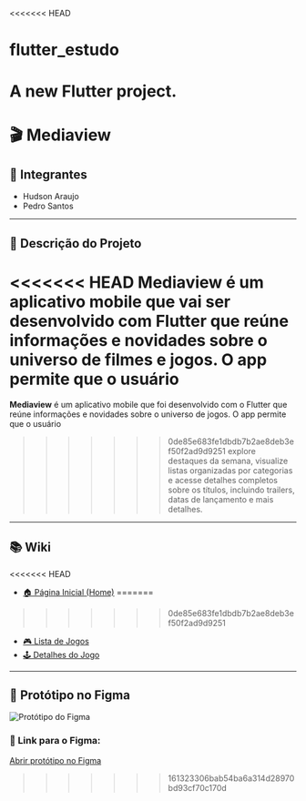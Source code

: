 <<<<<<< HEAD
# flutter_estudo

A new Flutter project.
=======
# 🎬 Mediaview

## 👥 Integrantes
- Hudson Araujo  
- Pedro Santos

---

## 📝 Descrição do Projeto

<<<<<<< HEAD
**Mediaview** é um aplicativo mobile que vai ser desenvolvido com Flutter que reúne informações e novidades sobre o universo de **filmes e jogos**. O app permite que o usuário
=======
**Mediaview** é um aplicativo mobile que foi desenvolvido com o Flutter que reúne informações e novidades sobre o universo de jogos. O app permite que o usuário
>>>>>>> 0de85e683fe1dbdb7b2ae8deb3ef50f2ad9d9251
explore destaques da semana, visualize listas organizadas por categorias e acesse detalhes completos sobre os títulos, incluindo trailers, datas de lançamento e mais detalhes.

---

## 📚 Wiki

<<<<<<< HEAD
- [🏠 Página Inicial (Home)](https://github.com/hudson12345/App_Jogos/wiki)
=======
>>>>>>> 0de85e683fe1dbdb7b2ae8deb3ef50f2ad9d9251
- [🎮 Lista de Jogos](https://github.com/hudson12345/App_Jogos/wiki/Jogos)
- [🕹️ Detalhes do Jogo](https://github.com/hudson12345/App_Jogos/wiki/Descrição)

---

## 🧪 Protótipo no Figma

![Protótipo do Figma]("https://drive.google.com/file/d/1ci1Bb7smWYxH06vzh4_jBHbFej7kucBt/view?usp=drive_link")


### 🔗 Link para o Figma:
[Abrir protótipo no Figma](https://www.figma.com/design/sRLsPSpRKvDtX9T1rvGGVn/Untitled?node-id=0-1&t=0qVADLskjuOnNIA7-1)
>>>>>>> 161323306bab54ba6a314d28970bd93cf70c170d
